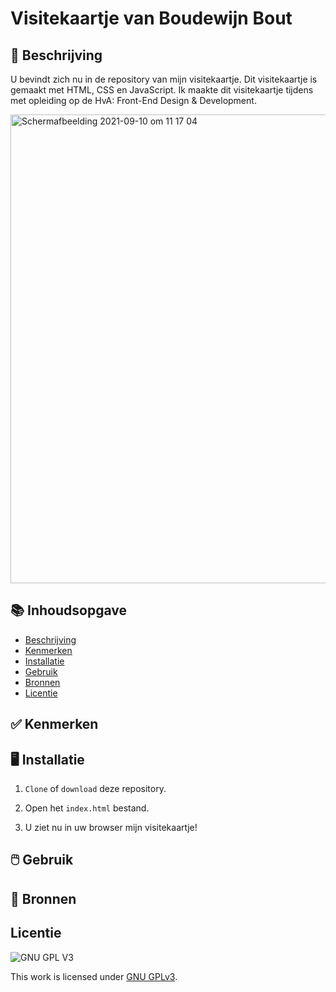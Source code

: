# Visitekaartje van Boudewijn Bout

## 📄 Beschrijving

U bevindt zich nu in de repository van mijn visitekaartje. Dit visitekaartje is gemaakt met HTML, CSS en JavaScript. Ik maakte dit visitekaartje tijdens met opleiding op de HvA: Front-End Design & Development.

<img width="750" alt="Schermafbeelding 2021-09-10 om 11 17 04" src="https://user-images.githubusercontent.com/45170095/132831180-4f3ffeae-913d-4809-94c1-b9c7244546ae.png">

## 📚 Inhoudsopgave
  * [Beschrijving](#beschrijving)
  * [Kenmerken](#kenmerken)
  * [Installatie](#installatie)
  * [Gebruik](#gebruik)
  * [Bronnen](#bronnen)
  * [Licentie](#licentie)

## ✅ Kenmerken

## 🖥️ Installatie

1. `Clone` of `download` deze repository.

2. Open het `index.html` bestand.

3. U ziet nu in uw browser mijn visitekaartje!

## 🖱️ Gebruik

## 📰 Bronnen

## Licentie

![GNU GPL V3](https://www.gnu.org/graphics/gplv3-127x51.png)

This work is licensed under [GNU GPLv3](./LICENSE).
